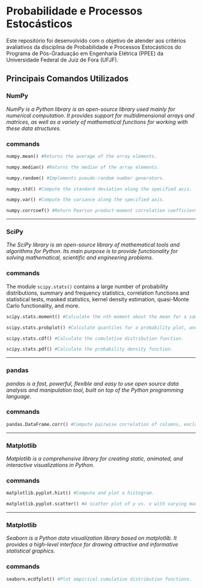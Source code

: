 # **Probabilidade e Processos Estocásticos**
Este repositório foi desenvolvido com o objetivo de atender aos critérios avaliativos da disciplina de Probabilidade e Processos Estocásticos do Programa de Pós-Graduação em Engenharia Elétrica (PPEE) da Universidade Federal de Juiz de Fora (UFJF).


## **Principais Comandos Utilizados**

### NumPy
*NumPy is a Python library is an open-source library used mainly for numerical computation. It provides support for multidimensional arrays and matrices, as well as a variety of mathematical functions for working with these data structures.*

### commands

~~~Python
numpy.mean() #Returns the average of the array elements. 
~~~
~~~Python
numpy.median() #Returns the median of the array elements.
~~~
~~~Python
numpy.random() #Implements pseudo-random number generators.
~~~
~~~Python
numpy.std() #Compute the standard deviation along the specified axis.
~~~
~~~Python
numpy.var() #Compute the variance along the specified axis.
~~~
~~~Python
numpy.corrcoef() #Return Pearson product-moment correlation coefficients.
~~~


---
### **SciPy**
*The SciPy library is an open-source library of mathematical tools and algorithms for Python. Its main purpose is to provide functionality for solving mathematical, scientific and engineering problems.*

### commands

The module `scipy.stats()` contains a large number of probability distributions, summary and frequency statistics, correlation functions and statistical tests, masked statistics, kernel density estimation, quasi-Monte Carlo functionality, and more.

~~~Python
scipy.stats.moment() #Calculate the nth moment about the mean for a sample.
~~~
~~~Python
scipy.stats.probplot() #Calculate quantiles for a probability plot, and optionally show the plot.
~~~
~~~Python
scipy.stats.cdf() #Calculate the cumulative distribution function.
~~~
~~~Python
scipy.stats.pdf() #Calculate the probability density function.
~~~


---
### **pandas**
*pandas is a fast, powerful, flexible and easy to use open source data analysis and manipulation tool, built on top of the Python programming language.*

### commands
~~~Python
pandas.DataFrame.corr() #Compute pairwise correlation of columns, excluding NA/null values.
~~~


---
### **Matplotlib**
*Matplotlib is a comprehensive library for creating static, animated, and interactive visualizations in Python.*

### commands

~~~Python
matplotlib.pyplot.hist() #Compute and plot a histogram. 
~~~
~~~Python
matplotlib.pyplot.scatter() #A scatter plot of y vs. x with varying marker size and/or color.
~~~

---
### **Matplotlib**
*Seaborn is a Python data visualization library based on matplotlib. It provides a high-level interface for drawing attractive and informative statistical graphics.*

### commands

~~~Python
seaborn.ecdfplot() #Plot empirical cumulative distribution functions.
~~~





